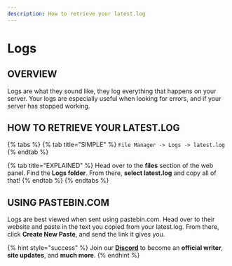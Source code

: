 ```yaml
---
description: How to retrieve your latest.log
---
```


# Logs

## OVERVIEW

Logs are what they sound like, they log everything that happens on your server. Your logs are especially useful when looking for errors, and if your server has stopped working.

## HOW TO RETRIEVE YOUR LATEST.LOG

{% tabs %}
{% tab title="SIMPLE" %}
`File Manager -> Logs -> latest.log`
{% endtab %}

{% tab title="EXPLAINED" %}
Head over to the **files** section of the web panel. Find the **Logs folder**. From there, **select latest.log** and copy all of that!
{% endtab %}
{% endtabs %}

## USING PASTEBIN.COM

Logs are best viewed when sent using pastebin.com. Head over to their website and paste in the text you copied from your latest.log. From there, click **Create New Paste**, and send the link it gives you.

{% hint style="success" %}
Join our **[Discord](https://invite.gg/minehutxyz)** to become an **official writer**, **site updates**, and **much more**.
{% endhint %}
